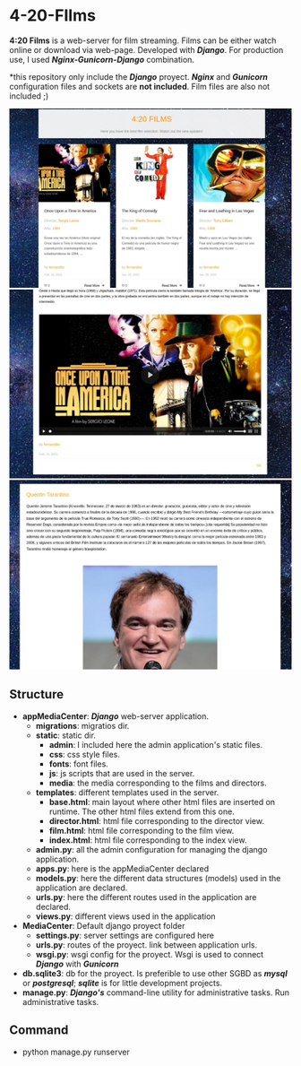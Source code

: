 # 4-20-FIlms
**4:20 Films** is a web-server for film streaming. Films can be either watch online or download via web-page. Developed with ***Django***. For production use, I used ***Nginx-Gunicorn-Django*** combination.

*this repository only include the ***Django*** proyect. ***Nginx*** and ***Gunicorn*** configuration files and sockets are **not included**. Film files are also not included ;)

![](docs/420_index.jpg)
![](docs/420_film.jpg)
![](docs/420_director.jpg)

## Structure
* **appMediaCenter**: ***Django*** web-server application.
  * **migrations**: migratios dir.
  * **static**: static dir.
    * **admin**: I included here the admin application's static files. 
    * **css**: css style files.
    * **fonts**: font files.
    * **js**: js scripts that are used in the server.
    * **media**: the media corresponding to the films and directors.
  * **templates**: different templates used in the server.
    * **base.html**: main layout where other html files are inserted on runtime. The other html files extend from this one.
    * **director.html**: html file corresponding to the director view.
    * **film.html**: html file corresponding to the film view.
    * **index.html**: html file corresponding to the index view.
  * **admin.py**: all the admin configuration for managing the django application.
  * **apps.py**: here is the appMediaCenter declared
  * **models.py**: here the different data structures (models) used in the application are declared. 
  * **urls.py**: here the different routes used in the application are declared.
  * **views.py**: different views used in the application
* **MediaCenter**: Default django proyect folder
  * **settings.py**: server settings are configured here
  * **urls.py**: routes of the proyect. link between application urls.
  * **wsgi.py**: wsgi config for the proyect. Wsgi is used to connect ***Django*** with ***Gunicorn*** 
* **db.sqlite3**: db for the proyect. Is preferible to use other SGBD as ***mysql*** or ***postgresql***; ***sqlite*** is for little development projects.
* **manage.py**: ***Django's*** command-line utility for administrative tasks. Run administrative tasks.

## Command
* python manage.py runserver
